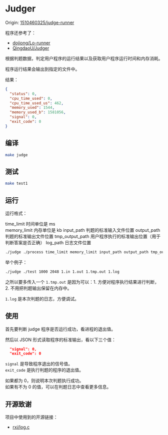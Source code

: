 # Judger

Origin: [1510460325/judge-runner](https://github.com/1510460325/judge-runner)

程序还参考了：

- [dojiong/Lo-runner](https://github.com/dojiong/Lo-runner/)
- [QingdaoU/Judger](https://github.com/QingdaoU/Judger)

根据判题数据，判定用户程序的运行结果以及获取用户程序运行时间和内存消耗。

程序运行结果会输出到指定的文件中。

结果：

```json
{
  "status": 0,
  "cpu_time_used": 0,
  "cpu_time_used_us": 462,
  "memory_used": 1544,
  "memory_used_b": 1581056,
  "signal": 0,
  "exit_code": 0
}
```

## 编译

```bash
make judge
```

## 测试

```bash
make test1
```

## 运行

运行格式：

time_limit 时间单位是 ms  
memory_limit 内存单位是 kb
input_path 判题的标准输入文件位置
output_path 判题的标准输出文件位置
tmp_output_path 用户程序执行的标准输出位置（用于判断答案是否正确）
log_path 日志文件位置

```bash
./judge ./process time_limit memory_limit input_path output_path tmp_output_path log_path
```

举个例子：

```bash
./judge ./test 1000 2048 1.in 1.out 1.tmp.out 1.log
```

之所以要多传入一个 `1.tmp.out` 是因为可以：1. 方便对程序执行结果进行判断，2. 不用把判题输出保留在内存中。

`1.log` 是本次判题的日志，方便调试。

## 使用

首先要判断 judge 程序是否运行成功，看进程的退出值。

然后以 JSON 形式读取程序的标准输出，看以下三个值：

```json
  "signal": 0,
  "exit_code": 0
```

`signal` 是导致程序退出的信号值。  
`exit_code` 是执行判题的程序的退出值。

如果都为 0，则说明本次判题执行成功。  
如果有不为 0 的值，可以在判题日志中查看更多信息。

## 开源致谢

项目中使用到的开源链接：

- [rxi/log.c](https://github.com/rxi/log.c)
